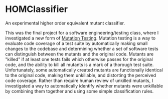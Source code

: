 # HOMClassifier
An experimental higher order equivalent mutant classifier.

This was the final project for a software engineering/testing class, where I investigated a new form of [Mutation Testing](https://en.wikipedia.org/wiki/Mutation_testing).
Mutation testing is a way to evaluate code coverage of a test suite by automatically making small changes to the codebase and determining whether a set of software tests can distinguish between the mutants and the original code.
Mutants are "killed" if at least one tests fails which otherwise passes for the original code, and the ability to kill all mutants is a mark of a thorough test suite.
Unfortunately, some automatically created mutants are functionally identical to the original code, making them unkillable, and distorting the perceived code coverage.
Rather than require human review of unkilled mutants, I investigated a way to automatically identify whether mutants were unkillable by combining them together and using some simple classification rules.


